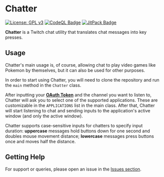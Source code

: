 # Chatter

[![License: GPL v3](https://img.shields.io/badge/License-GPLv3-blue.svg)](https://www.gnu.org/licenses/gpl-3.0)
[![CodeQL Badge](https://github.com/Foulest/Chatter/actions/workflows/codeql.yml/badge.svg)](https://github.com/Foulest/Chatter/actions/workflows/codeql.yml)
[![JitPack Badge](https://jitpack.io/v/Foulest/Chatter.svg)](https://jitpack.io/#Foulest/Chatter)

**Chatter** is a Twitch chat utility that translates chat messages into key presses.

## Usage

Chatter's main usage is, of course, allowing chat to play video games like Pokemon by themselves, but it can also be
used for other purposes.

In order to start using Chatter, you will need to clone the repository and run the `main` method in the `Chatter` class.

After inputting your **[OAuth Token](https://twitchapps.com/tmi/)** and the channel you want to listen to, Chatter will
ask you to select one of the supported applications. These are customizable in the `APPLICATIONS` list in the main
class. After that, Chatter will start listening to chat and sending inputs to the application's active window
(and only the active window).

Chatter supports case-sensitive inputs for chatters to specify input duration: **uppercase** messages hold buttons down
for one second and doubles mouse movement distance; **lowercase** messages press buttons once and moves half the
distance.

## Getting Help

For support or queries, please open an issue in the [Issues section](https://github.com/Foulest/Chatter/issues).

